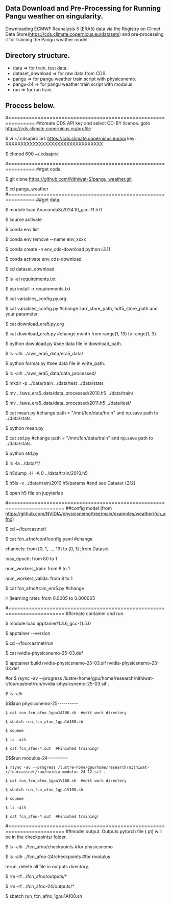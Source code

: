 ## Data Download and Pre-Processing for Running Pangu weather on singularity.
Downloading ECMWF Reanalysis 5 (ERA5) data via the Registry on Climet Data Store(https://cds.climate.copernicus.eu/datasets) and pre-processing it for training the Pangu weather model.
## Directory structure.
- data => for train, test data.
- dataset_download => for raw data from CDS.
- pangu => for pangu weather train script with physicsnemo.
- pangu-24 => for pangu weather train script with modulus. 
- run => for run train.
## Process below.
#===============================================================
##create CDS API key and select CC-BY licence.
goto https://cds.climate.copernicus.eu/profile

$ vi ~/.cdsapirc
url: https://cds.climate.copernicus.eu/api
key: XXXXXXXXXXXXXXXXXXXXXXXXXXXXXXXX

$ chmod 600 ~/.cdsapirc

#===============================================================
##get code.

$ git clone https://github.com/Nithiwat-S/pangu_weather.git

$ cd pangu_weather
#===============================================================
##get data.

$ module load Anaconda3/2024.10_gcc-11.5.0

$ source activate

$ conda env list

$ conda env remove --name env_xxxx

$ conda create -n env_cds-download python=3.11

$ conda activate env_cds-download

$ cd dataset_download

$ ls -al requirements.txt

$ pip install -r requirements.txt

$ cat variables_config.py.org

$ cat variables_config.py  #change zarr_store_path, hdf5_store_path and your parameter.

$ cat download_era5.py.org

$ cat download_era5.py  #change month from range(1, 13) to range(1, 3)

$ python download.py  #see data file in download_path.

$ ls -alh ../aws_era5_data/era5_data/

$ python format.py  #see data file in write_path.

$ ls -alh ../aws_era5_data/data_processed/

$ mkdir -p ../data/train ../data/test ../data/stats

$ mv ../aws_era5_data/data_processed/2010.h5 ../data/train/

$ mv ../aws_era5_data/data_processed/2011.h5 ../data/test/

$ cat mean.py  #change path = "/mnt/fcn/data/train" and np.save path to ../data/stats.

$ python mean.py

$ cat std.py  #change path = "/mnt/fcn/data/train" and np.save path to ../data/stats.

$ python std.py

$ ls -la ../data/*/

$ h5dump -H -A 0 ../data/train/2010.h5

$ h5ls -v ../data/train/2010.h5/params  #and see Dataset {2/2}

$ open h5 file on jupyterlab

#=========================================================================
##config model (from https://github.com/NVIDIA/physicsnemo/tree/main/examples/weather/fcn_afno)

$ cd ~/fourcastnet/

$ cat fcn_afno/conf/config.yaml  #change

channels: from [0, 1, …, 19] to [0, 1] ;from Dataset

max_epoch: from 80 to 1

num_workers_train: from 8 to 1

num_workers_valida: from 8 to 1

$ cat fcn_afno/train_era5.py  #change

lr (learning rate): from 0.0005 to 0.000005

#=========================================================================
##create container and run.

$ module load apptainer/1.3.6_gcc-11.5.0

$ apptainer --version

$ cd ~/fourcastnet/run

$ cat nvidia-physicsnemo-25-03.def

$ apptainer build nvidia-physicsnemo-25-03.sif nvidia-physicsnemo-25-03.def

#or $ rsync -av --progress /lustre-home/gpu/home/research/nithiwat-r/fourcastnet/run/nvidia-physicsnemo-25-03.sif .

$ ls -alh

$$$run physicsnemo-25----------

    $ cat run_fcn_afno_1gpu1A100.sh  #edit work directory

    $ sbatch run_fcn_afno_1gpu1A100.sh

    $ squeue

    $ ls -alh

    $ cat fcn_afno-*.out  #Finished training!

$$$run modulus-24----------

    $ rsync -av --progress /lustre-home/gpu/home/research/nithiwat-r/fourcastnet/run/nvidia-modulus-24-12.sif .

    $ cat run_fcn_afno_1gpu1V100.sh  #edit work directory

    $ sbatch run_fcn_afno_1gpu1V100.sh

    $ squeue

    $ ls -alh

    $ cat fcn_afno-*.out  #Finished training!

#=========================================================================
##model output. Outputs pytorch file (.pt) will be in the checkpoints/ folder.

$ ls -alh ../fcn_afno/checkpoints  #for physicsnemo

$ ls -alh ../fcn_afno-24/checkpoints  #for modulus

rerun, delete all file in outputs directory.

$ rm -rf ../fcn_afno/outputs/*

$ rm -rf ../fcn_afno-24/outputs/*

$ sbatch run_fcn_afno_1gpu1A100.sh